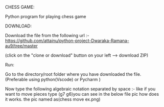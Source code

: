     
CHESS GAME:

Python program for playing chess game

DOWNLOAD:

Download the file from the following url :-
https://github.com/attainu/python-project-Dwaraka-Ramana-au9/tree/master

(click on the "clone or download" button on your left --> download ZIP)

Run:

Go to the directory/root folder where you have downloaded the file.(Preferable using python(Vscode) or Pycharm )

Now type the following algebraic notation separated by space :-
like if you want to move pieces type (g7 g6)you can see in the below file pic how does it works. the pic named as(chess move ex.png)

 
